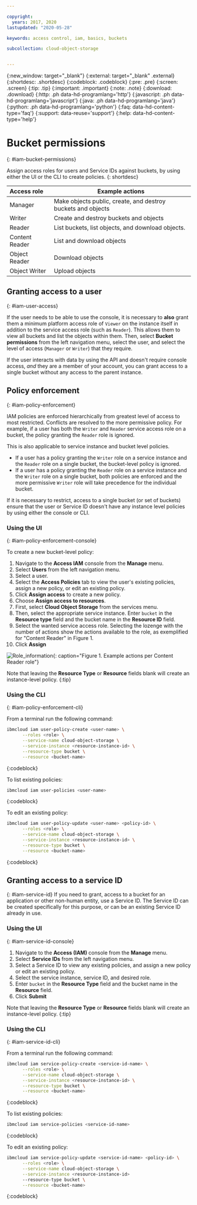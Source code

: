 ```yaml
---

copyright:
  years: 2017, 2020
lastupdated: "2020-05-28"

keywords: access control, iam, basics, buckets

subcollection: cloud-object-storage


---
```

{:new_window: target="_blank"}
{:external: target="_blank" .external}
{:shortdesc: .shortdesc}
{:codeblock: .codeblock}
{:pre: .pre}
{:screen: .screen}
{:tip: .tip}
{:important: .important}
{:note: .note}
{:download: .download} 
{:http: .ph data-hd-programlang='http'} 
{:javascript: .ph data-hd-programlang='javascript'} 
{:java: .ph data-hd-programlang='java'} 
{:python: .ph data-hd-programlang='python'}
{:faq: data-hd-content-type='faq'}
{:support: data-reuse='support'}
{:help: data-hd-content-type='help'}

# Bucket permissions
{: #iam-bucket-permissions}

Assign access roles for users and Service IDs against buckets, by using either the UI or the CLI to create policies.
{: shortdesc}

| Access role    | Example actions                                              |
|:---------------|--------------------------------------------------------------|
| Manager        | Make objects public, create, and destroy buckets and objects |
| Writer         | Create and destroy buckets and objects                       |
| Reader         | List buckets, list objects, and download objects.            |
| Content Reader | List and download objects                                    |
| Object Reader  | Download objects                                             |
| Object Writer  | Upload objects                                               |

## Granting access to a user
{: #iam-user-access}

If the user needs to be able to use the console, it is necessary to **also** grant them a minimum platform access role of `Viewer` on the instance itself in addition to the service access role (such as `Reader`). This allows them to view all buckets and list the objects within them. Then, select **Bucket permissions** from the left navigation menu, select the user, and select the level of access (`Manager` or `Writer`) that they require.

If the user interacts with data by using the API and doesn't require console access, _and_ they are a member of your account, you can grant access to a single bucket without any access to the parent instance.

## Policy enforcement
{: #iam-policy-enforcement}

IAM policies are enforced hierarchically from greatest level of access to most restricted. Conflicts are resolved to the more permissive policy. For example, if a user has both the `Writer` and `Reader` service access role on a bucket, the policy granting the `Reader` role is ignored.

This is also applicable to service instance and bucket level policies.

- If a user has a policy granting the `Writer` role on a service instance and the `Reader` role on a single bucket, the bucket-level policy is ignored.
- If a user has a policy granting the `Reader` role on a service instance and the `Writer` role on a single bucket, both policies are enforced and the more permissive `Writer` role will take precedence for the individual bucket.

If it is necessary to restrict,  access to a single bucket (or set of buckets) ensure that the user or Service ID doesn't have any instance level policies by using either the console or CLI.

### Using the UI
{: #iam-policy-enforcement-console}

To create a new bucket-level policy: 

  1. Navigate to the **Access IAM** console from the **Manage** menu.
  2. Select **Users** from the left navigation menu.
  3. Select a user.
  4. Select the **Access Policies** tab to view the user's existing policies, assign a new policy, or edit an existing policy.
  5. Click **Assign access** to create a new policy.
  6. Choose **Assign access to resources**.
  7. First, select **Cloud Object Storage** from the services menu.
  8. Then, select the appropriate service instance. Enter `bucket` in the **Resource type** field and the bucket name in the **Resource ID** field.
  9. Select the wanted service access role. Selecting the lozenge with the number of actions show the actions available to the role, as exemplified for "Content Reader" in Figure 1.
  10. Click **Assign** 

![Role_information](https://s3.us.cloud-object-storage.appdomain.cloud/docs-resources/console-iam-changes-role-cos.png){: caption="Figure 1. Example actions per Content Reader role"}

Note that leaving the **Resource Type** or **Resource** fields blank will create an instance-level policy.
{:tip}

### Using the CLI
{: #iam-policy-enforcement-cli}

From a terminal run the following command:

```bash
ibmcloud iam user-policy-create <user-name> \
      --roles <role> \
      --service-name cloud-object-storage \
      --service-instance <resource-instance-id> \
      --resource-type bucket \
      --resource <bucket-name>
```
{:codeblock}

To list existing policies:

```bash
ibmcloud iam user-policies <user-name>
```
{:codeblock}

To edit an existing policy:

```bash
ibmcloud iam user-policy-update <user-name> <policy-id> \
      --roles <role> \
      --service-name cloud-object-storage \
      --service-instance <resource-instance-id> \
      --resource-type bucket \
      --resource <bucket-name>
```
{:codeblock}

## Granting access to a service ID
{: #iam-service-id}
If you need to grant,  access to a bucket for an application or other non-human entity, use a Service ID. The Service ID can be created specifically for this purpose, or can be an existing Service ID already in use.

### Using the UI
{: #iam-service-id-console}

  1. Navigate to the **Access (IAM)** console from the **Manage** menu.
  2. Select **Service IDs** from the left navigation menu.
  3. Select a Service ID to view any existing policies, and assign a new policy or edit an existing policy.
  3. Select the service instance, service ID, and desired role.
  4. Enter `bucket` in the **Resource Type** field and the bucket name in the **Resource** field.
  5. Click **Submit**

  Note that leaving the **Resource Type** or **Resource** fields blank will create an instance-level policy.
  {:tip}

### Using the CLI
{: #iam-service-id-cli}

From a terminal run the following command:

```bash
ibmcloud iam service-policy-create <service-id-name> \
      --roles <role> \
      --service-name cloud-object-storage \
      --service-instance <resource-instance-id> \
      --resource-type bucket \
      --resource <bucket-name>
```
{:codeblock}

To list existing policies:

```bash
ibmcloud iam service-policies <service-id-name>
```
{:codeblock}

To edit an existing policy:

```bash
ibmcloud iam service-policy-update <service-id-name> <policy-id> \
      --roles <role> \
      --service-name cloud-object-storage \
      --service-instance <resource-instance-id>
      --resource-type bucket \
      --resource <bucket-name>
```
{:codeblock}
